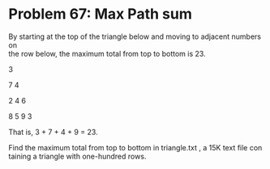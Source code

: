 Problem 67: Max Path sum
====

By starting at the top of the triangle below and moving to adjacent numbers on \
the row below, the maximum total from top to bottom is 23.

3

7 4

2 4 6

8 5 9 3


That is, 3 + 7 + 4 + 9 = 23.

Find the maximum total from top to bottom in triangle.txt , a 15K text file con\
taining a triangle with one-hundred rows.

